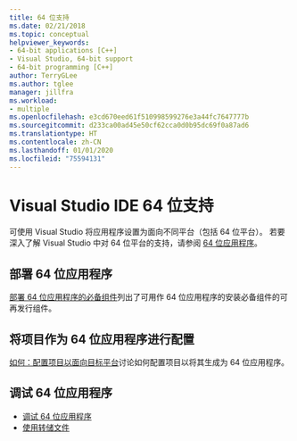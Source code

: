 ```yaml
---
title: 64 位支持
ms.date: 02/21/2018
ms.topic: conceptual
helpviewer_keywords:
- 64-bit applications [C++]
- Visual Studio, 64-bit support
- 64-bit programming [C++]
author: TerryGLee
ms.author: tglee
manager: jillfra
ms.workload:
- multiple
ms.openlocfilehash: e3cd670eed61f510998599276e3a44fc7647777b
ms.sourcegitcommit: d233ca00ad45e50cf62cca0d0b95dc69f0a87ad6
ms.translationtype: HT
ms.contentlocale: zh-CN
ms.lasthandoff: 01/01/2020
ms.locfileid: "75594131"
---
```

# <a name="visual-studio-ide-64-bit-support"></a>Visual Studio IDE 64 位支持

可使用 Visual Studio 将应用程序设置为面向不同平台（包括 64 位平台）。 若要深入了解 Visual Studio 中对 64 位平台的支持，请参阅 [64 位应用程序](/dotnet/framework/64-bit-apps)。

## <a name="deploy-a-64-bit-application"></a>部署 64 位应用程序

[部署 64 位应用程序的必备组件](../deployment/deploying-prerequisites-for-64-bit-applications.md)列出了可用作 64 位应用程序的安装必备组件的可再发行组件。

## <a name="configure-projects-as-64-bit-applications"></a>将项目作为 64 位应用程序进行配置

[如何：配置项目以面向目标平台](../ide/how-to-configure-projects-to-target-platforms.md)讨论如何配置项目以将其生成为 64 位应用程序。

## <a name="debug-a-64-bit-application"></a>调试 64 位应用程序

- [调试 64 位应用程序](../debugger/debug-64-bit-applications.md)
- [使用转储文件](../debugger/using-dump-files.md)
